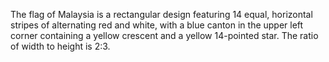 The flag of Malaysia is a rectangular design featuring 14 equal, horizontal stripes of alternating red and white, with a blue canton in the upper left corner containing a yellow crescent and a yellow 14-pointed star. The ratio of width to height is 2:3.